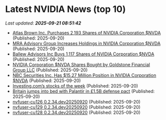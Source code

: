 # Latest NVIDIA News (top 10)
_Last updated: **2025-09-21 08:51:42**_

- [Atlas Brown Inc. Purchases 2,193 Shares of NVIDIA Corporation $NVDA](https://www.etfdailynews.com/2025/09/20/atlas-brown-inc-purchases-2193-shares-of-nvidia-corporation-nvda/) (Published: 2025-09-20)
- [MRA Advisory Group Increases Holdings in NVIDIA Corporation $NVDA](https://www.etfdailynews.com/2025/09/20/mra-advisory-group-increases-holdings-in-nvidia-corporation-nvda/) (Published: 2025-09-20)
- [Ballew Advisors Inc Buys 1,117 Shares of NVIDIA Corporation $NVDA](https://www.etfdailynews.com/2025/09/20/ballew-advisors-inc-buys-1117-shares-of-nvidia-corporation-nvda/) (Published: 2025-09-20)
- [NVIDIA Corporation $NVDA Shares Bought by Goldstone Financial Group LLC](https://www.etfdailynews.com/2025/09/20/nvidia-corporation-nvda-shares-bought-by-goldstone-financial-group-llc/) (Published: 2025-09-20)
- [NBC Securities Inc. Has $15.27 Million Position in NVIDIA Corporation $NVDA](https://www.etfdailynews.com/2025/09/20/nbc-securities-inc-has-15-27-million-position-in-nvidia-corporation-nvda/) (Published: 2025-09-20)
- [Investing.com’s stocks of the week](https://finance.yahoo.com/news/investing-com-stocks-week-083010242.html) (Published: 2025-09-20)
- [Britain jumps into bed with Palantir in £1.5B defense pact](https://www.theregister.com/2025/09/20/uk_palantir_defense_pact/) (Published: 2025-09-20)
- [nvfuser-cu126 0.2.34.dev20250920](https://pypi.org/project/nvfuser-cu126/0.2.34.dev20250920/) (Published: 2025-09-20)
- [nvfuser-cu129 0.2.34.dev20250920](https://pypi.org/project/nvfuser-cu129/0.2.34.dev20250920/) (Published: 2025-09-20)
- [nvfuser-cu128 0.2.34.dev20250920](https://pypi.org/project/nvfuser-cu128/0.2.34.dev20250920/) (Published: 2025-09-20)
